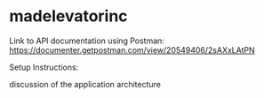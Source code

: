 # madelevatorinc
Link to API documentation using Postman:
https://documenter.getpostman.com/view/20549406/2sAXxLAtPN


Setup Instructions:




 discussion of the application architecture
